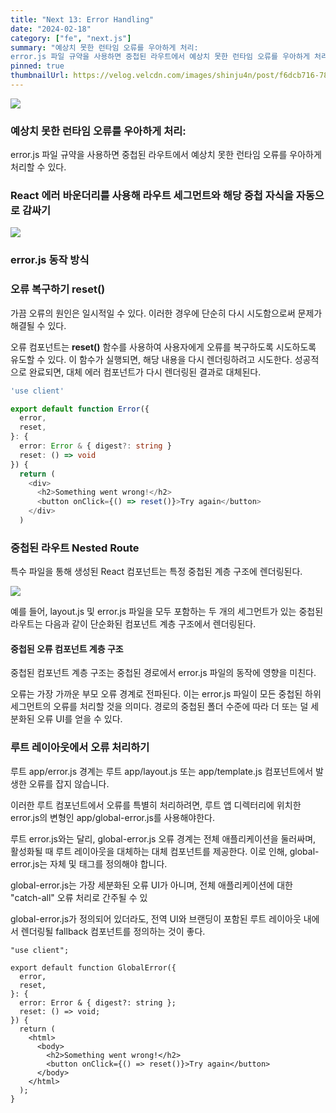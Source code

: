 ```yaml
---
title: "Next 13: Error Handling"
date: "2024-02-18"
category: ["fe", "next.js"]
summary: "예상치 못한 런타임 오류를 우아하게 처리:
error.js 파일 규약을 사용하면 중첩된 라우트에서 예상치 못한 런타임 오류를 우아하게 처리할 수 있다."
pinned: true
thumbnailUrl: https://velog.velcdn.com/images/shinju4n/post/f6dcb716-785e-43c9-8479-fef9758968d4/image.png
---
```


![](https://velog.velcdn.com/images/shinju4n/post/f6dcb716-785e-43c9-8479-fef9758968d4/image.png)

### 예상치 못한 런타임 오류를 우아하게 처리:

error.js 파일 규약을 사용하면 중첩된 라우트에서 예상치 못한 런타임 오류를 우아하게 처리할 수 있다.

### React 에러 바운더리를 사용해 라우트 세그먼트와 해당 중첩 자식을 자동으로 감싸기

![](https://velog.velcdn.com/images/shinju4n/post/e61a04b3-8916-4be6-b334-319c16d68b2b/image.png)

### error.js 동작 방식

### 오류 복구하기 reset()

가끔 오류의 원인은 일시적일 수 있다. 이러한 경우에 단순히 다시 시도함으로써 문제가 해결될 수 있다.

오류 컴포넌트는 **reset()** 함수를 사용하여 사용자에게 오류를 복구하도록 시도하도록 유도할 수 있다. 이 함수가 실행되면, 해당 내용을 다시 렌더링하려고 시도한다.
성공적으로 완료되면, 대체 에러 컴포넌트가 다시 렌더링된 결과로 대체된다.

```ts
'use client'

export default function Error({
  error,
  reset,
}: {
  error: Error & { digest?: string }
  reset: () => void
}) {
  return (
    <div>
      <h2>Something went wrong!</h2>
      <button onClick={() => reset()}>Try again</button>
    </div>
  )
```

### 중첩된 라우트 Nested Route

특수 파일을 통해 생성된 React 컴포넌트는 특정 중첩된 계층 구조에 렌더링된다.

![](https://velog.velcdn.com/images/shinju4n/post/f6a0b775-7fe1-4d2c-b409-b0fd8995ed37/image.png)

예를 들어, layout.js 및 error.js 파일을 모두 포함하는 두 개의 세그먼트가 있는 중첩된 라우트는 다음과 같이 단순화된 컴포넌트 계층 구조에서 렌더링된다.

#### 중첩된 오류 컴포넌트 계층 구조

중첩된 컴포넌트 계층 구조는 중첩된 경로에서 error.js 파일의 동작에 영향을 미친다.

오류는 가장 가까운 부모 오류 경계로 전파된다. 이는 error.js 파일이 모든 중첩된 하위 세그먼트의 오류를 처리할 것을 의미다. 경로의 중첩된 폴더 수준에 따라 더 또는 덜 세분화된 오류 UI를 얻을 수 있다.

### 루트 레이아웃에서 오류 처리하기

루트 app/error.js 경계는 루트 app/layout.js 또는 app/template.js 컴포넌트에서 발생한 오류를 잡지 않습니다.

이러한 루트 컴포넌트에서 오류를 특별히 처리하려면, 루트 앱 디렉터리에 위치한 error.js의 변형인 app/global-error.js를 사용해야한다.

루트 error.js와는 달리, global-error.js 오류 경계는 전체 애플리케이션을 둘러싸며, 활성화될 때 루트 레이아웃을 대체하는 대체 컴포넌트를 제공한다. 이로 인해, global-error.js는 자체 <html> 및 <body> 태그를 정의해야 합니다.

global-error.js는 가장 세분화된 오류 UI가 아니며, 전체 애플리케이션에 대한 "catch-all" 오류 처리로 간주될 수 있

global-error.js가 정의되어 있더라도, 전역 UI와 브랜딩이 포함된 루트 레이아웃 내에서 렌더링될 fallback 컴포넌트를 정의하는 것이 좋다.

```tsx
"use client";

export default function GlobalError({
  error,
  reset,
}: {
  error: Error & { digest?: string };
  reset: () => void;
}) {
  return (
    <html>
      <body>
        <h2>Something went wrong!</h2>
        <button onClick={() => reset()}>Try again</button>
      </body>
    </html>
  );
}
```
